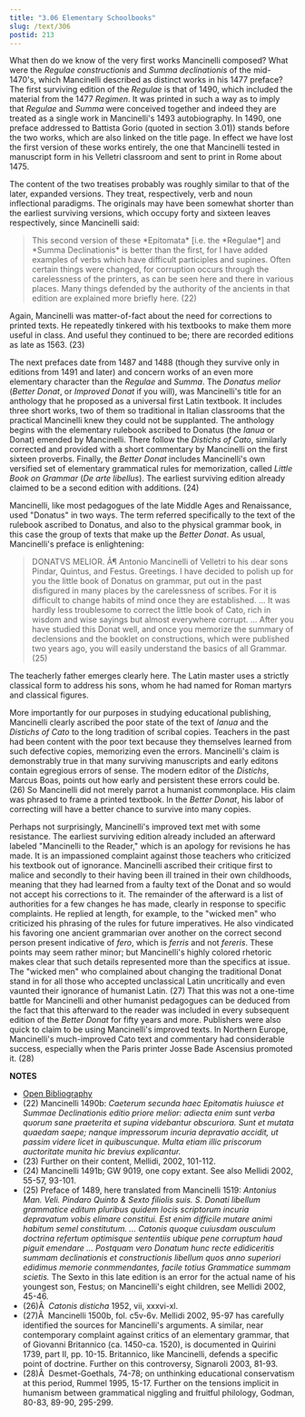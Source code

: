 ```yaml
---
title: "3.06 Elementary Schoolbooks"
slug: /text/306
postid: 213
---
```

What then do we know of the very first works Mancinelli composed? What were the *Regulae constructionis* and *Summa declinationis* of the mid-1470's, which Mancinelli described as distinct works in his 1477 preface? The first surviving edition of the *Regulae* is that of 1490, which included the material from the 1477 *Regimen*. It was printed in such a way as to imply that *Regulae* and *Summa* were conceived together and indeed they are treated as a single work in Mancinelli's 1493 autobiography. In 1490, one preface addressed to Battista Gorio (quoted in section 3.01)) stands before the two works, which are also linked on the title page. In effect we have lost the first version of these works entirely, the one that Mancinelli tested in manuscript form in his Velletri classroom and sent to print in Rome about 1475.

The content of the two treatises probably was roughly similar to that of the later, expanded versions. They treat, respectively, verb and noun inflectional paradigms. The originals may have been somewhat shorter than the earliest surviving versions, which occupy forty and sixteen leaves respectively, since Mancinelli said:
<blockquote>This second version of these *Epitomata* [i.e. the *Regulae*] and *Summa Declinationis* is better than the first, for I have added examples of verbs which have difficult participles and supines. Often certain things were changed, for corruption occurs through the carelessness of the printers, as can be seen here and there in various places. Many things defended by the authority of the ancients in that edition are explained more briefly here. (22)</blockquote>
Again, Mancinelli was matter-of-fact about the need for corrections to printed texts. He repeatedly tinkered with his textbooks to make them more useful in class. And useful they continued to be; there are recorded editions as late as 1563. (23)

The next prefaces date from 1487 and 1488 (though they survive only in editions from 1491 and later) and concern works of an even more elementary character than the *Regulae* and *Summa*. The *Donatus melior* (*Better Donat*, or *Improved Donat* if you will), was Mancinelli's title for an anthology that he proposed as a universal first Latin textbook. It includes three short works, two of them so traditional in Italian classrooms that the practical Mancinelli knew they could not be supplanted. The anthology begins with the elementary rulebook ascribed to Donatus (the *Ianua* or Donat) emended by Mancinelli. There follow the *Distichs of Cato*, similarly corrected and provided with a short commentary by Mancinelli on the first sixteen proverbs. Finally, the *Better Donat* includes Mancinelli's own versified set of elementary grammatical rules for memorization, called *Little Book on Grammar* (*De arte libellus*). The earliest surviving edition already claimed to be a second edition with additions. (24)

Mancinelli, like most pedagogues of the late Middle Ages and Renaissance, used "Donatus" in two ways. The term referred specifically to the text of the rulebook ascribed to Donatus, and also to the physical grammar book, in this case the group of texts that make up the *Better Donat*. As usual, Mancinelli's preface is enlightening:
<blockquote>DONATVS MELIOR. Â¶ Antonio Mancinelli of Velletri to his dear sons Pindar, Quintus, and Festus. Greetings. I have decided to polish up for you the little book of Donatus on grammar, put out in the past disfigured in many places by the carelessness of scribes. For it is difficult to change habits of mind once they are established. ... It was hardly less troublesome to correct the little book of Cato, rich in wisdom and wise sayings but almost everywhere corrupt. ... After you have studied this Donat well, and once you memorize the summary of declensions and the booklet on constructions, which were published two years ago, you will easily understand the basics of all Grammar. (25)</blockquote>
The teacherly father emerges clearly here. The Latin master uses a strictly classical form to address his sons, whom he had named for Roman martyrs and classical figures.

More importantly for our purposes in studying educational publishing, Mancinelli clearly ascribed the poor state of the text of *Ianua* and the *Distichs of Cato* to the long tradition of scribal copies. Teachers in the past had been content with the poor text because they themselves learned from such defective copies, memorizing even the errors. Mancinelli's claim is demonstrably true in that many surviving manuscripts and early editons contain egregious errors of sense. The modern editor of the *Distichs*, Marcus Boas, points out how early and persistent these errors could be. (26) So Mancinelli did not merely parrot a humanist commonplace. His claim was phrased to frame a printed textbook. In the *Better Donat*, his labor of correcting will have a better chance to survive into many copies.

Perhaps not surprisingly, Mancinelli's improved text met with some resistance. The earliest surviving edition already included an afterward labeled "Mancinelli to the Reader," which is an apology for revisions he has made. It is an impassioned complaint against those teachers who criticized his textbook out of ignorance. Mancinelli ascribed their critique first to malice and secondly to their having been ill trained in their own childhoods, meaning that they had learned from a faulty text of the Donat and so would not accept his corrections to it. The remainder of the afterward is a list of authorities for a few changes he has made, clearly in response to specific complaints. He replied at length, for example, to the "wicked men" who criticized his phrasing of the rules for future imperatives. He also vindicated his favoring one ancient grammarian over another on the correct second person present indicative of *fero*, which is *ferris* and not *fereris*. These points may seem rather minor; but Mancinelli's highly colored rhetoric makes clear that such details represented more than the specifics at issue. The "wicked men" who complained about changing the traditional Donat stand in for all those who accepted unclassical Latin uncritically and even vaunted their ignorance of humanist Latin. (27) That this was not a one-time battle for Mancinelli and other humanist pedagogues can be deduced from the fact that this afterward to the reader was included in every subsequent edition of the *Better Donat* for fifty years and more. Publishers were also quick to claim to be using Mancinelli's improved texts. In Northern Europe, Mancinelli's much-improved Cato text and commentary had considerable success, especially when the Paris printer Josse Bade Ascensius promoted it. (28)

**NOTES**
* [Open Bibliography](/bibliography.pdf)
* (22) Mancinelli 1490b: *Caeterum secunda haec Epitomatis huiusce et Summae Declinationis editio priore melior: adiecta enim sunt verba quorum sane praeterita et supina videbantur obscuriora. Sunt et mutata quaedam saepe; nanque impressorum incuria depravatio accidit, ut passim videre licet in quibuscunque. Multa etiam illic priscorum auctoritate munita hic brevius explicantur.*
* (23) Further on their content, Mellidi, 2002, 101-112.
* (24) Mancinelli 1491b; GW 9019, one copy extant. See also Mellidi 2002, 55-57, 93-101.
* (25) Preface of 1489, here translated from Mancinelli 1519: *Antonius Man. Veli. Pindaro Quinto &amp; Sexto filiolis suis. S. Donati libellum grammatice editum pluribus quidem locis scriptorum incuria depravatum vobis elimare constitui. Est enim difficile mutare animi habitum semel constitutum. ... Catonis quoque cuiusdam ousculum doctrina refertum optimisque sententiis ubique pene corruptum haud piguit emendare ... Postquam vero Donatum hunc recte edidiceritis summam declinationis et constructionis libellum quos anno superiori edidimus memorie conmmendantes, facile totius Grammatice summam scietis.* The Sexto in this late edition is an error for the actual name of his youngest son, Festus; on Mancinelli's eight children, see Mellidi 2002, 45-46.
* (26)Â  *Catonis disticha* 1952, vii, xxxvi-xl.
* (27)Â  Mancinelli 1500b, fol. c5v-6v. Mellidi 2002, 95-97 has carefully identified the sources for Mancinelli's arguments. A similar, near contemporary complaint against critics of an elementary grammar, that of Giovanni Britannico (ca. 1450-ca. 1520), is documented in Quirini 1739, part II, pp. 10-15. Britannico, like Mancinelli, defends a specific point of doctrine. Further on this controversy, Signaroli 2003, 81-93.
* (28)Â  Desmet-Goethals, 74-78; on unthinking educational conservatism at this period, Rummel 1995, 15-17. Further on the tensions implicit in humanism between grammatical niggling and fruitful philology, Godman, 80-83, 89-90, 295-299.
